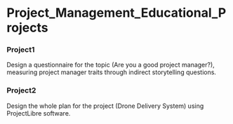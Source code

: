 # Project_Management_Educational_Projects

### Project1
Design a questionnaire for the topic (Are you a good project manager?), measuring project manager traits through indirect storytelling questions.

### Project2
Design the whole plan for the project (Drone Delivery System) using ProjectLibre software.

